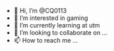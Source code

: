 - 👋 Hi, I’m @CQ0113
- 👀 I’m interested in gaming
- 🌱 I’m currently learning at utm
- 💞️ I’m looking to collaborate on ...
- 📫 How to reach me ...

<!---
CQ0113/CQ0113 is a ✨ special ✨ repository because its `README.md` (this file) appears on your GitHub profile.
You can click the Preview link to take a look at your changes.
--->
